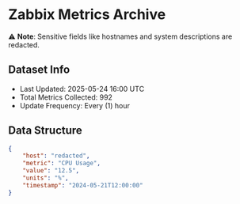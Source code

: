 # Zabbix Metrics Archive

⚠️ **Note**: Sensitive fields like hostnames and system descriptions are redacted.

## Dataset Info
- Last Updated: 2025-05-24 16:00 UTC
- Total Metrics Collected: 992
- Update Frequency: Every (1) hour

## Data Structure
```json
{
    "host": "redacted",
    "metric": "CPU Usage",
    "value": "12.5",
    "units": "%",
    "timestamp": "2024-05-21T12:00:00"
}
```
